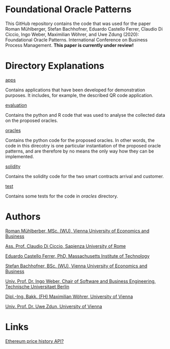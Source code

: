 # Foundational Oracle Patterns 
This GitHub repository contains the code that was used for the paper Roman Mühlberger, Stefan Bachhofner,
Eduardo Castello Ferrer, Claudio Di Ciccio, Ingo Weber, Maximilian Wöhrer, and Uwe Zdung (2020): 
Foundational Oracle Patterns. International Conference on Business Process Management. **This paper is currently under review!**

# Directory Explanations
[apps](https://github.com/MacOS/blockchain-oracles-data-collection/tree/master/apps)

Contains applications that have been developed for demonstration purposes. It includes, for example,
the described QR code application.

[evaluation](https://github.com/MacOS/blockchain-oracles-data-collection/tree/master/evaluation)

Contains the python and R code that was used to analyse the collected data on the proposed oracles.

[oracles](https://github.com/MacOS/blockchain-oracles-data-collection/tree/master/oracles)

Contains the python code for the proposed oracles. In other words, the code in this direcotry
is one particular instantiation of the proposed oracle patterns, and are therefore by no means the only way how they
can be implemented.

[solidity](https://github.com/MacOS/blockchain-oracles-data-collection/tree/master/solidity)

Contains the solidity code for the two smart contracts arrival and customer.

[test](https://github.com/MacOS/blockchain-oracles-data-collection/tree/master/test)

Contains some tests for the code in _oracles_ directory.


# Authors
[Roman Mühlberber, MSc. (WU), Vienna University of Economics and Business](https://scholar.google.at/citations?user=aQVmc18AAAAJ&oi=ao)

[Ass. Prof. Claudio Di Ciccio, Sapienza University of Rome](https://scholar.google.at/citations?user=OBwQoWsAAAAJ)

[Eduardo Castello Ferrer, PhD, Massachusetts Institute of Technology](https://scholar.google.at/citations?hl=de&user=D1eifv4AAAAJ)

[Stefan Bachhofner, BSc. (WU), Vienna University of Economics and Business](https://scholar.google.at/citations?user=-WZ0YuUAAAAJ)

[Univ. Prof. Dr. Ingo Weber, Chair of Software and Business Engineering, Technische Universitaet Berlin](https://scholar.google.at/citations?user=uZP6cXwAAAAJ)

[Dipl.-Ing. Bakk. (FH) Maximilian Wöhrer, University of Vienna](https://scholar.google.at/citations?user=cLtHNX0AAAAJ)

[Univ. Prof. Dr. Uwe Zdun, University of Vienna](https://scholar.google.at/citations?user=jLm9DCkAAAAJ)

# Links 
[Ethereum price history API?](https://www.reddit.com/r/ethereum/comments/6xbwxp/ethereum_price_history_api/)

